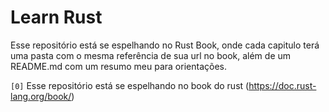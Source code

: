 # Learn Rust

Esse repositório está se espelhando no Rust Book, onde cada capitulo terá uma pasta com o mesma referência de sua url no book, além de um README.md com um resumo meu para orientações.

`[0]` Esse repositório está se espelhando no book do rust (https://doc.rust-lang.org/book/)
